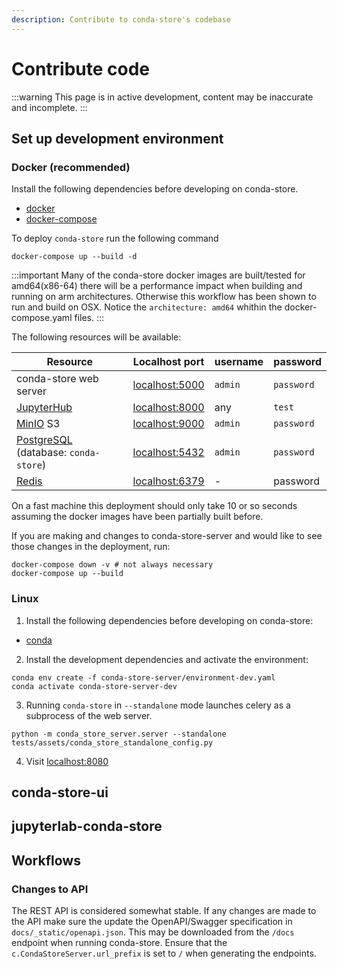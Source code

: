```yaml
---
description: Contribute to conda-store's codebase
---
```


# Contribute code

:::warning
This page is in active development, content may be inaccurate and incomplete.
:::

## Set up development environment

### Docker (recommended)

Install the following dependencies before developing on conda-store.

- [docker](https://docs.docker.com/engine/install/)
- [docker-compose](https://docs.docker.com/compose/install/)

To deploy `conda-store` run the following command

```shell
docker-compose up --build -d
```

:::important
Many of the conda-store docker images are built/tested for amd64(x86-64)
there will be a performance impact when building and running on
arm architectures. Otherwise this workflow has been shown to run and build on OSX.
Notice the `architecture: amd64` whithin the docker-compose.yaml files.
:::

The following resources will be available:

| Resource | Localhost port | username | password |
|----------|----------------|----------|----------|
| conda-store web server | [localhost:5000](http://localhost:5000)| `admin` | `password`|
| [JupyterHub](https://jupyter.org/hub) | [localhost:8000](http://localhost:8000) | any | `test` |
| [MinIO](https://min.io/) S3 |  [localhost:9000](http://localhost:9000) | `admin` | `password` |
| [PostgreSQL](https://www.postgresql.org/) (database: `conda-store`)| [localhost:5432](http://localhost:5432) | `admin` | `password` |
| [Redis](https://www.redis.com/) |  [localhost:6379](http://localhost:6379) | - | password |

On a fast machine this deployment should only take 10 or so seconds
assuming the docker images have been partially built before.

If you are making and changes to conda-store-server and would like to see
those changes in the deployment, run:

```shell
docker-compose down -v # not always necessary
docker-compose up --build
```

### Linux

1. Install the following dependencies before developing on conda-store:

- [conda](https://docs.conda.io/projects/conda/en/latest/user-guide/install/linux.html)

2. Install the development dependencies and activate the environment:

```shell
conda env create -f conda-store-server/environment-dev.yaml
conda activate conda-store-server-dev
```

3. Running `conda-store` in `--standalone` mode launches celery as a
subprocess of the web server.

```shell
python -m conda_store_server.server --standalone tests/assets/conda_store_standalone_config.py
```

4. Visit [localhost:8080](http://localhost:8080/)

## conda-store-ui

<!-- TODO -->

## jupyterlab-conda-store

<!-- TODO -->

## Workflows

### Changes to API

The REST API is considered somewhat stable. If any changes are made to
the API make sure the update the OpenAPI/Swagger specification in
`docs/_static/openapi.json`. This may be downloaded from the `/docs`
endpoint when running conda-store. Ensure that the
`c.CondaStoreServer.url_prefix` is set to `/` when generating the
endpoints.
